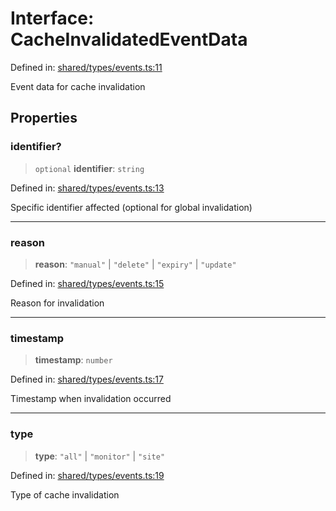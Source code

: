 # Interface: CacheInvalidatedEventData

Defined in: [shared/types/events.ts:11](https://github.com/Nick2bad4u/Uptime-Watcher/blob/dca5483e793478722cd3e6e125cafcec5fc771f0/shared/types/events.ts#L11)

Event data for cache invalidation

## Properties

### identifier?

> `optional` **identifier**: `string`

Defined in: [shared/types/events.ts:13](https://github.com/Nick2bad4u/Uptime-Watcher/blob/dca5483e793478722cd3e6e125cafcec5fc771f0/shared/types/events.ts#L13)

Specific identifier affected (optional for global invalidation)

***

### reason

> **reason**: `"manual"` \| `"delete"` \| `"expiry"` \| `"update"`

Defined in: [shared/types/events.ts:15](https://github.com/Nick2bad4u/Uptime-Watcher/blob/dca5483e793478722cd3e6e125cafcec5fc771f0/shared/types/events.ts#L15)

Reason for invalidation

***

### timestamp

> **timestamp**: `number`

Defined in: [shared/types/events.ts:17](https://github.com/Nick2bad4u/Uptime-Watcher/blob/dca5483e793478722cd3e6e125cafcec5fc771f0/shared/types/events.ts#L17)

Timestamp when invalidation occurred

***

### type

> **type**: `"all"` \| `"monitor"` \| `"site"`

Defined in: [shared/types/events.ts:19](https://github.com/Nick2bad4u/Uptime-Watcher/blob/dca5483e793478722cd3e6e125cafcec5fc771f0/shared/types/events.ts#L19)

Type of cache invalidation
